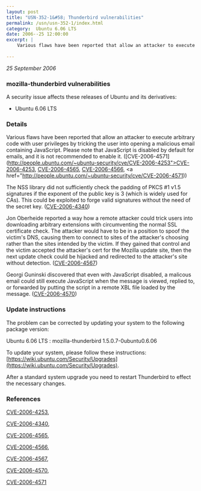 ```yaml
---
layout: post
title: "USN-352-1&#58; Thunderbird vulnerabilities"
permalink: /usn/usn-352-1/index.html
category:  Ubuntu 6.06 LTS
date: 2006--25 12:00:00
excerpt: |
    Various flaws have been reported that allow an attacker to execute arbitrary code with user privileges by tricking the user into opening a malicious email containing JavaScript. Please note that JavaScript is disabled by default for emails, and it is not recommended to enable it. ([CVE-2006-4571](http://people.ubuntu.com/~ubuntu-security/cve/CVE-2006-4253">CVE-2006-4253</a>, <a href="http://people.ubuntu.com/~ubuntu-security/cve/CVE-2006-4565">CVE-2006-4565</a>, <a href="http://people.ubuntu.com/~ubuntu-security/cve/CVE-2006-4566">CVE-2006-4566</a>, <a href="http://people.ubuntu.com/~ubuntu-security/cve/CVE-2006-4571))
    
--- 
```

 
 

*25 September 2006*

### mozilla-thunderbird vulnerabilities

A security issue affects these releases of Ubuntu and its derivatives:

* Ubuntu 6.06 LTS

### Details

Various flaws have been reported that allow an attacker to execute arbitrary code with user privileges by tricking the user into opening a malicious email containing JavaScript. Please note that JavaScript is disabled by default for emails, and it is not recommended to enable it. ([CVE-2006-4571](http://people.ubuntu.com/~ubuntu-security/cve/CVE-2006-4253">CVE-2006-4253</a>, <a href="http://people.ubuntu.com/~ubuntu-security/cve/CVE-2006-4565">CVE-2006-4565</a>, <a href="http://people.ubuntu.com/~ubuntu-security/cve/CVE-2006-4566">CVE-2006-4566</a>, <a href="http://people.ubuntu.com/~ubuntu-security/cve/CVE-2006-4571))

The NSS library did not sufficiently check the padding of PKCS #1 v1.5 signatures if the exponent of the public key is 3 (which is widely used for CAs). This could be exploited to forge valid signatures without the need of the secret key. ([CVE-2006-4340](http://people.ubuntu.com/~ubuntu-security/cve/CVE-2006-4340))

Jon Oberheide reported a way how a remote attacker could trick users into downloading arbitrary extensions with circumventing the normal SSL certificate check. The attacker would have to be in a position to spoof the victim&#39;s DNS, causing them to connect to sites of the attacker&#39;s choosing rather than the sites intended by the victim. If they gained that control and the victim accepted the attacker&#39;s cert for the Mozilla update site, then the next update check could be hijacked and redirected to the attacker&#39;s site without detection. ([CVE-2006-4567](http://people.ubuntu.com/~ubuntu-security/cve/CVE-2006-4567))

Georgi Guninski discovered that even with JavaScript disabled, a malicous email could still execute JavaScript when the message is viewed, replied to, or forwarded by putting the script in a remote XBL file loaded by the message. ([CVE-2006-4570](http://people.ubuntu.com/~ubuntu-security/cve/CVE-2006-4570))

### Update instructions

The problem can be corrected by updating your system to the following package version:

Ubuntu 6.06 LTS
 : mozilla-thunderbird <span>1.5.0.7-0ubuntu0.6.06</span>

To update your system, please follow these instructions: [https://wiki.ubuntu.com/Security/Upgrades](https://wiki.ubuntu.com/Security/Upgrades).

After a standard system upgrade you need to restart Thunderbird to effect the necessary changes.

### References

 
 [CVE-2006-4253](http://people.ubuntu.com/~ubuntu-security/cve/CVE-2006-4253), 

 [CVE-2006-4340](http://people.ubuntu.com/~ubuntu-security/cve/CVE-2006-4340), 

 [CVE-2006-4565](http://people.ubuntu.com/~ubuntu-security/cve/CVE-2006-4565), 

 [CVE-2006-4566](http://people.ubuntu.com/~ubuntu-security/cve/CVE-2006-4566), 

 [CVE-2006-4567](http://people.ubuntu.com/~ubuntu-security/cve/CVE-2006-4567), 

 [CVE-2006-4570](http://people.ubuntu.com/~ubuntu-security/cve/CVE-2006-4570), 

 [CVE-2006-4571](http://people.ubuntu.com/~ubuntu-security/cve/CVE-2006-4571)
 


